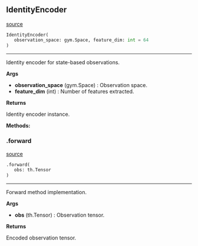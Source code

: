 #


## IdentityEncoder
[source](https://github.com/RLE-Foundation/rllte/blob/main/rllte/xploit/encoder/identity_encoder.py/#L33)
```python 
IdentityEncoder(
   observation_space: gym.Space, feature_dim: int = 64
)
```


---
Identity encoder for state-based observations.


**Args**

* **observation_space** (gym.Space) : Observation space.
* **feature_dim** (int) : Number of features extracted.


**Returns**

Identity encoder instance.


**Methods:**


### .forward
[source](https://github.com/RLE-Foundation/rllte/blob/main/rllte/xploit/encoder/identity_encoder.py/#L53)
```python
.forward(
   obs: th.Tensor
)
```

---
Forward method implementation.


**Args**

* **obs** (th.Tensor) : Observation tensor.


**Returns**

Encoded observation tensor.
